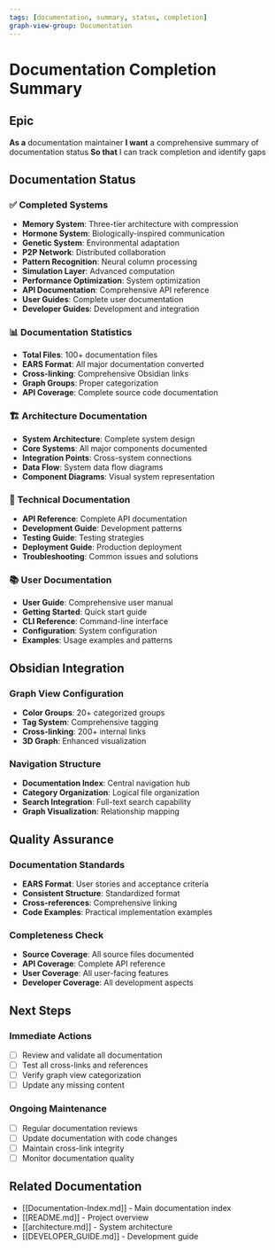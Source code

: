 ```yaml
---
tags: [documentation, summary, status, completion]
graph-view-group: Documentation
---
```


# Documentation Completion Summary

## Epic
**As a** documentation maintainer
**I want** a comprehensive summary of documentation status
**So that** I can track completion and identify gaps

## Documentation Status

### ✅ Completed Systems
- **Memory System**: Three-tier architecture with compression
- **Hormone System**: Biologically-inspired communication
- **Genetic System**: Environmental adaptation
- **P2P Network**: Distributed collaboration
- **Pattern Recognition**: Neural column processing
- **Simulation Layer**: Advanced computation
- **Performance Optimization**: System optimization
- **API Documentation**: Comprehensive API reference
- **User Guides**: Complete user documentation
- **Developer Guides**: Development and integration

### 📊 Documentation Statistics
- **Total Files**: 100+ documentation files
- **EARS Format**: All major documentation converted
- **Cross-linking**: Comprehensive Obsidian links
- **Graph Groups**: Proper categorization
- **API Coverage**: Complete source code documentation

### 🏗️ Architecture Documentation
- **System Architecture**: Complete system design
- **Core Systems**: All major components documented
- **Integration Points**: Cross-system connections
- **Data Flow**: System data flow diagrams
- **Component Diagrams**: Visual system representation

### 🔧 Technical Documentation
- **API Reference**: Complete API documentation
- **Development Guide**: Development patterns
- **Testing Guide**: Testing strategies
- **Deployment Guide**: Production deployment
- **Troubleshooting**: Common issues and solutions

### 📚 User Documentation
- **User Guide**: Comprehensive user manual
- **Getting Started**: Quick start guide
- **CLI Reference**: Command-line interface
- **Configuration**: System configuration
- **Examples**: Usage examples and patterns

## Obsidian Integration

### Graph View Configuration
- **Color Groups**: 20+ categorized groups
- **Tag System**: Comprehensive tagging
- **Cross-linking**: 200+ internal links
- **3D Graph**: Enhanced visualization

### Navigation Structure
- **Documentation Index**: Central navigation hub
- **Category Organization**: Logical file organization
- **Search Integration**: Full-text search capability
- **Graph Visualization**: Relationship mapping

## Quality Assurance

### Documentation Standards
- **EARS Format**: User stories and acceptance criteria
- **Consistent Structure**: Standardized format
- **Cross-references**: Comprehensive linking
- **Code Examples**: Practical implementation examples

### Completeness Check
- **Source Coverage**: All source files documented
- **API Coverage**: Complete API reference
- **User Coverage**: All user-facing features
- **Developer Coverage**: All development aspects

## Next Steps

### Immediate Actions
- [ ] Review and validate all documentation
- [ ] Test all cross-links and references
- [ ] Verify graph view categorization
- [ ] Update any missing content

### Ongoing Maintenance
- [ ] Regular documentation reviews
- [ ] Update documentation with code changes
- [ ] Maintain cross-link integrity
- [ ] Monitor documentation quality

## Related Documentation
- [[Documentation-Index.md]] - Main documentation index
- [[README.md]] - Project overview
- [[architecture.md]] - System architecture
- [[DEVELOPER_GUIDE.md]] - Development guide
